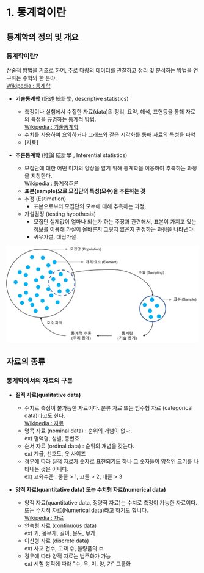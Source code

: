 # 1. 통계학이란

## 통계학의 정의 및 개요
### 통계학이란?
산술적 방법을 기초로 하여, 주로 다량의 데이터를 관찰하고 정리 및 분석하는 방법을 연구하는 수학의 한 분야. <br/>
[Wikipedia : 통계학](https://ko.wikipedia.org/wiki/%ED%86%B5%EA%B3%84%ED%95%99)

- **기술통계학** (記述 統計學, descriptive statistics)
    - 측정이나 실험에서 수집한 자료(data)의 정리, 요약, 해석, 표현등을 통해 자료의 특성을 규명하는 통계적 방법. <br/> [Wikipedia : 기술통계학](https://ko.wikipedia.org/wiki/%EA%B8%B0%EC%88%A0%ED%86%B5%EA%B3%84%ED%95%99)
    - 수치를 사용하여 요약하거나 그래프와 같은 시각화를 통해 자료의 특성을 파악
    - [자료]

- **추론통계학** (推論 統計學 , Inferential statistics)
    - 모집단에 대한 어떤 미지의 양상을 알기 위해 통계학을 이용하여 추측하는 과정을 지칭한다. <br/> [Wikipedia : 통계적추론](https://ko.wikipedia.org/wiki/%ED%86%B5%EA%B3%84%EC%A0%81_%EC%B6%94%EB%A1%A0)
    - **표본(sample)으로 모집단의 특성(모수)을 추론하는 것**
    - 추정 (Estimation)
        - 표본으로부터 모집단의 모수에 대해 추측하는 과정,
    - 가설검정 (testing hypothesis)
        - 모집단 실제값이 얼마나 되는가 하는 주장과 관련해서, 표본이 가지고 있는 정보를 이용해 가설이 올바른지 그렇지 않은지 판정하는 과정을 나타낸다.
        - 귀무가설, 대립가설

![image1](../images/basic_statistics/1.png)

## 자료의 종류
### 통계학에서의 자료의 구분

- **질적 자료(qualitative data)**
    - 수치로 측정이 불가능한 자료이다. 분류 자료 또는 범주형 자료 (categorical data)라고도 한다. <br/> [Wikipedia : 자료](https://ko.wikipedia.org/wiki/%EC%9E%90%EB%A3%8C)
    - 명목 자료 (nominal data) : 순위의 개념이 없다. <br/> ex) 혈액형, 성별, 등번호
    - 순서 자료 (ordinal data) : 순위의 개념을 갖는다. <br/> ex) 계급, 선호도, 옷 사이즈
    - 경우에 따라 질적 자료가 숫자로 표현되기도 하나 그 숫자들이 양적인 크기를 나타내는 것은 아니다. <br/> ex) 교육수준 : 중졸 > 1, 고졸 > 2, 대졸 > 3

- **양적 자료(quantitative data) 또는 수치형 자료(numerical data)**
    - 양적 자료(quantitative data, 정량적 자료)는 수치로 측정이 가능한 자료이다. 또는 수치적 자료(Numerical data)라고 하기도 합니다. <br/> [Wikipedia : 자료](https://ko.wikipedia.org/wiki/%EC%9E%90%EB%A3%8C)
    - 연속형 자료 (continuous data) <br/> ex) 키, 몸무게, 길이, 온도, 무게
    - 이산형 자료 (discrete data) <br/> ex) 사고 건수, 고객 수, 불량품의 수
    - 경우에 따라 양적 자료는 범주화가 가능 <br/> ex) 시험 성적에 따라 "수, 우, 미, 양, 가" 그룹화